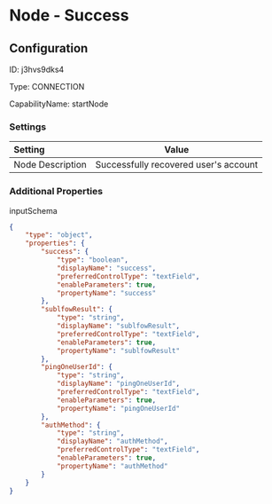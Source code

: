 # Node - Success
## Configuration
ID:  j3hvs9dks4

Type: CONNECTION 

CapabilityName: startNode

### Settings
| Setting | Value  |
| :------------------------ | ---------------------------------------- |
| Node Description | Successfully recovered user&#39;s account | 





### Additional Properties
inputSchema
```json 
{
	"type": "object",
	"properties": {
		"success": {
			"type": "boolean",
			"displayName": "success",
			"preferredControlType": "textField",
			"enableParameters": true,
			"propertyName": "success"
		},
		"sublfowResult": {
			"type": "string",
			"displayName": "sublfowResult",
			"preferredControlType": "textField",
			"enableParameters": true,
			"propertyName": "sublfowResult"
		},
		"pingOneUserId": {
			"type": "string",
			"displayName": "pingOneUserId",
			"preferredControlType": "textField",
			"enableParameters": true,
			"propertyName": "pingOneUserId"
		},
		"authMethod": {
			"type": "string",
			"displayName": "authMethod",
			"preferredControlType": "textField",
			"enableParameters": true,
			"propertyName": "authMethod"
		}
	}
}
```




